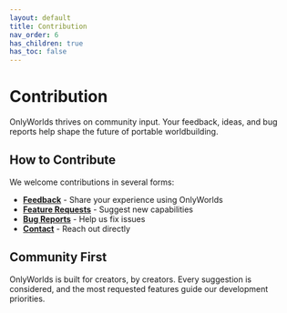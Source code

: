 ```yaml
---
layout: default
title: Contribution
nav_order: 6
has_children: true
has_toc: false
---
```


# Contribution

OnlyWorlds thrives on community input. Your feedback, ideas, and bug reports help shape the future of portable worldbuilding.

## How to Contribute

We welcome contributions in several forms:

- **[Feedback](feedback/)** - Share your experience using OnlyWorlds
- **[Feature Requests](feature-requests/)** - Suggest new capabilities
- **[Bug Reports](bug-reports/)** - Help us fix issues
- **[Contact](contact/)** - Reach out directly

## Community First

OnlyWorlds is built for creators, by creators. Every suggestion is considered, and the most requested features guide our development priorities.